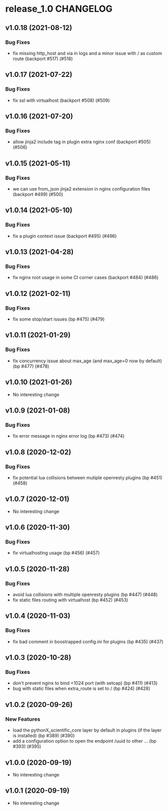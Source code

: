 # release_1.0 CHANGELOG

## v1.0.18 (2021-08-12)

### Bug Fixes

- fix missing http_host and via in logs and a minor issue with / as custom route (backport #517) (#518)

## v1.0.17 (2021-07-22)

### Bug Fixes

- fix ssl with virtualhost (backport #508) (#509)

## v1.0.16 (2021-07-20)

### Bug Fixes

- allow jinja2 include tag in plugin extra nginx conf (backport #505) (#506)

## v1.0.15 (2021-05-11)

### Bug Fixes

- we can use from_json jinja2 extension in nginx configuration files (backport #499) (#500)

## v1.0.14 (2021-05-10)

### Bug Fixes

- fix a plugin context issue (backport #495) (#496)

## v1.0.13 (2021-04-28)

### Bug Fixes

- fix nginx root usage in some CI corner cases (backport #484) (#486)

## v1.0.12 (2021-02-11)

### Bug Fixes

- fix some stop/start issues (bp #475) (#479)

## v1.0.11 (2021-01-29)

### Bug Fixes

- fix concurrency issue about max_age (and max_age=0 now by default) (bp #477) (#478)

## v1.0.10 (2021-01-26)

- No interesting change

## v1.0.9 (2021-01-08)

### Bug Fixes

- fix error message in nginx error log (bp #473) (#474)

## v1.0.8 (2020-12-02)

### Bug Fixes

- fix potential lua collisions between mutiple openresty plugins (bp #451) (#458)

## v1.0.7 (2020-12-01)

- No interesting change

## v1.0.6 (2020-11-30)

### Bug Fixes

- fix virtualhosting usage (bp #456) (#457)

## v1.0.5 (2020-11-28)

### Bug Fixes

- avoid lua collisions with multiple openresty plugins (bp #447) (#448)
- fix static files routing with virtualhost (bp #452) (#453)

## v1.0.4 (2020-11-03)

### Bug Fixes

- fix bad comment in boostrapped config.ini for plugins (bp #435) (#437)

## v1.0.3 (2020-10-28)

### Bug Fixes

- don't prevent nginx to bind <1024 port (with setcap) (bp #411) (#413)
- bug with static files when extra_route is set to / (bp #424) (#428)

## v1.0.2 (2020-09-26)

### New Features

- load the pythonX_scientific_core layer by default in plugins (if the layer is installed) (bp #389) (#390)
- add a configuration option to open the endpoint /uuid to other … (bp #393) (#395)

## v1.0.0 (2020-09-19)

- No interesting change

## v1.0.1 (2020-09-19)

- No interesting change



